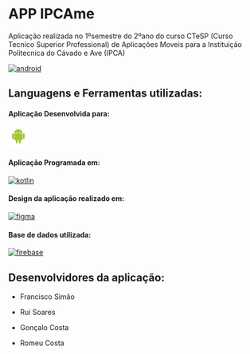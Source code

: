 # APP IPCAme

Aplicação realizada no 1ºsemestre do 2ºano do curso CTeSP (Curso Tecnico Superior Professional) de Aplicações Moveis para a Instituição Politecnica do Cávado e Ave (IPCA)

<p> <a href="https://ipca.pt" target="_blank" rel="noreferrer"> <img src="https://etcetaljornal.pt/j/wp-content/uploads/2019/07/ipca-logo.jpg" alt="android" width="95" height="60"/> </a></p>


## Languagens e Ferramentas utilizadas:

#### Aplicação Desenvolvida para:
<p align="left"> <a href="https://developer.android.com" target="_blank" rel="noreferrer"> <img src="https://raw.githubusercontent.com/devicons/devicon/master/icons/android/android-original-wordmark.svg" alt="android" width="40" height="40"/> </a> </p>

#### Aplicação Programada em:
<p align="left"><a href="https://kotlinlang.org" target="_blank" rel="noreferrer"> <img src="https://www.vectorlogo.zone/logos/kotlinlang/kotlinlang-icon.svg" alt="kotlin" width="40" height="40"/> </a> </p>

#### Design da aplicação realizado em:
<p align="left"><a href="https://www.figma.com/" target="_blank" rel="noreferrer"> <img src="https://www.vectorlogo.zone/logos/figma/figma-icon.svg" alt="figma" width="40" height="40"/> </a> </p>

#### Base de dados utilizada:
<p align="left"><a href="https://firebase.google.com/" target="_blank" rel="noreferrer"> <img src="https://www.vectorlogo.zone/logos/firebase/firebase-icon.svg" alt="firebase" width="40" height="40"/> </a> </p>


## Desenvolvidores da aplicação:

* Francisco Simão

* Rui Soares

* Gonçalo Costa

* Romeu Costa

